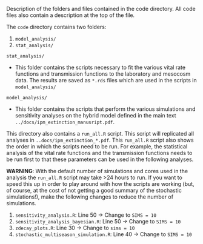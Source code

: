 Description of the folders and files contained in the code directory.  All code files also contain a description at the top of the file.

The `code` directory contains two folders:

1. `model_analysis/`
2. `stat_analysis/`


`stat_analysis/`
    
- This folder contains the scripts necessary to fit the various vital rate functions and transmission functions to the laboratory and mesocosm data. The results are saved as `*.rds` files which are used in the scripts in `model_analysis/`

`model_analysis/`

- This folder contains the scripts that perform the various simulations and sensitivity analyses on the hybrid model defined in the main text `../docs/ipm_extinction_manusript.pdf`. 


This directory also contains a `run_all.R` script.  This script will replicated all analyses in `..docs/ipm_extinction_*.pdf`.  This `run_all.R` script also shows the order in which the scripts need to be run. For example,
the statistical analysis of the vital rate functions and the transmission functions needs to be run first to that these parameters can be used in the following analyses. 

**WARNING**: With the default number of simulations and cores used in the analysis the `run_all.R` script may take >24 hours to run.  If you want to speed this up in order to play around with how the scripts are working (but, of course, at the cost of not getting a good summary of the stochastic simulations!), make the following changes to reduce the number of simulations.

1. `sensitivity_analysis.R`: Line 50 -> Change to `SIMS = 10`
2. `sensitivity_analysis_bayesian.R`:  Line 50 -> Change to `SIMS = 10`
3. `zdecay_plots.R`: Line 30 -> Change to `sims = 10`
4. `stochastic_multiseason_simulation.R`: Line 40 -> Change to `SIMS = 10`

